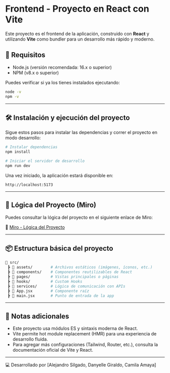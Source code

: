 # Frontend - Proyecto en React con Vite

Este proyecto es el frontend de la aplicación, construido con **React** y utilizando **Vite** como bundler para un desarrollo más rápido y moderno.

## 🚀 Requisitos

- Node.js (versión recomendada: 16.x o superior)
- NPM (v8.x o superior)

Puedes verificar si ya los tienes instalados ejecutando:

```bash
node -v
npm -v
````

---

## 🛠️ Instalación y ejecución del proyecto

Sigue estos pasos para instalar las dependencias y correr el proyecto en modo desarrollo:

```bash
# Instalar dependencias
npm install

# Iniciar el servidor de desarrollo
npm run dev
```

Una vez iniciado, la aplicación estará disponible en:

```
http://localhost:5173
```

---

## 🧠 Lógica del Proyecto (Miro)

Puedes consultar la lógica del proyecto en el siguiente enlace de Miro:

🔗 [Miro - Lógica del Proyecto](https://miro.com/welcomeonboard/ODBUNjZlRVZRY29PNTBoazlnUTJ0MjdBdHg1eUZaLy9jeWYvazA4Z3Q4WmtTaVQ1b0xCNnF5RVREZHVKZzFqZHIvTStzRXR5d0VFcE83OHRKZWRpZjF4K1FPVUFyNTNiZTdHNjhoYktIbHh0VUR3L3IvS1laRW5VeEdhcWpmK09yVmtkMG5hNDA3dVlncnBvRVB2ZXBnPT0hdjE=?share_link_id=748762425185)

---

## 📦 Estructura básica del proyecto

```bash
📁 src/
 ┣ 📁 assets/        # Archivos estáticos (imágenes, íconos, etc.)
 ┣ 📁 components/    # Componentes reutilizables de React
 ┣ 📁 pages/         # Vistas principales o páginas
 ┣ 📁 hooks/         # Custom Hooks 
 ┣ 📁 services/      # Lógica de comunicación con APIs 
 ┣ 📄 App.jsx        # Componente raíz
 ┣ 📄 main.jsx       # Punto de entrada de la app
```

---

## 📝 Notas adicionales

* Este proyecto usa módulos ES y sintaxis moderna de React.
* Vite permite hot module replacement (HMR) para una experiencia de desarrollo fluida.
* Para agregar más configuraciones (Tailwind, Router, etc.), consulta la documentación oficial de Vite y React.

---

💻 Desarrollado por \[Alejandro Silgado, Danyelle Giraldo, Camila Amaya]

